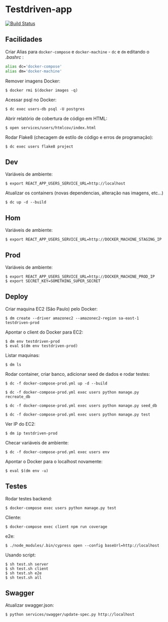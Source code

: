 # Testdriven-app

[![Build Status](https://travis-ci.org/rmallermartins/testdriven-app.svg?branch=master)](https://travis-ci.org/rmallermartins/testdriven-app)


## Facilidades

Criar Alias para `docker-compose` e `docker-machine` - `dc` e `dm` editando o *.bashrc* :

```bash
alias dc='docker-compose'
alias dm='docker-machine'
```

Remover imagens Docker:

```shell
$ docker rmi $(docker images -q)
```

Acessar psql no Docker:

```shell
$ dc exec users-db psql -U postgres
```

Abrir relatório de cobertura de código em HTML:

```shell
$ open services/users/htmlcov/index.html
```

Rodar Flake8 (checagem de estilo de código e erros de programação):

```shell
$ dc exec users flake8 project
```


## Dev

Variáveis de ambiente:

```shell
$ export REACT_APP_USERS_SERVICE_URL=http://localhost
```

Atualizar os containers (novas dependencias, alteração nas imagens, etc...)

```shell
$ dc up -d --build
```

## Hom

Variáveis de ambiente:

```shell
$ export REACT_APP_USERS_SERVICE_URL=http://DOCKER_MACHINE_STAGING_IP
```

## Prod

Variáveis de ambiente:

```shell
$ export REACT_APP_USERS_SERVICE_URL=http://DOCKER_MACHINE_PROD_IP
$ export SECRET_KEY=SOMETHING_SUPER_SECRET
```


## Deploy

Criar maquina EC2 (São Paulo) pelo Docker:

```shell
$ dm create --driver amazonec2 --amazonec2-region sa-east-1 testdriven-prod
```

Apontar o client do Docker para EC2:

```shell
$ dm env testdriven-prod
$ eval $(dm env testdriven-prod)
```

Listar maquinas:

```shell
$ dm ls
```

Rodar container, criar banco, adicionar seed de dados e rodar testes:

```shell
$ dc -f docker-compose-prod.yml up -d --build

$ dc -f docker-compose-prod.yml exec users python manage.py recreate_db

$ dc -f docker-compose-prod.yml exec users python manage.py seed_db

$ dc -f docker-compose-prod.yml exec users python manage.py test
```

Ver IP do EC2:

```shell
$ dm ip testdriven-prod
```

Checar variáveis de ambiente:

```shell
$ dc -f docker-compose-prod.yml exec users env
```

Apontar o Docker para o localhost novamente:

```shell
$ eval $(dm env -u)
```


## Testes

Rodar testes backend:

```shell
$ docker-compose exec users python manage.py test
```

Cliente:

```shell
$ docker-compose exec client npm run coverage
```

e2e:

```shell
$ ./node_modules/.bin/cypress open --config baseUrl=http://localhost
```

Usando script:

```shell
$ sh test.sh server
$ sh test.sh client
$ sh test.sh e2e
$ sh test.sh all
```


## Swagger

Atualizar swagger.json:

```shell
$ python services/swagger/update-spec.py http://localhost
```
